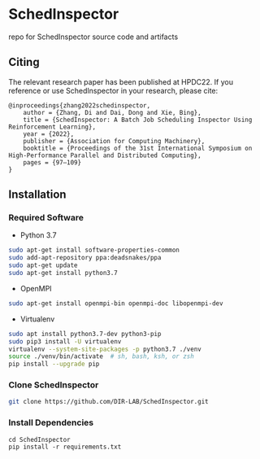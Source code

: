 # SchedInspector
repo for SchedInspector source code and artifacts


## Citing

The relevant research paper has been published at HPDC22. If you reference or use SchedInspector in your research, please cite:

```
@inproceedings{zhang2022schedinspector,
	author = {Zhang, Di and Dai, Dong and Xie, Bing},
	title = {SchedInspector: A Batch Job Scheduling Inspector Using Reinforcement Learning},
	year = {2022},
	publisher = {Association for Computing Machinery},
	booktitle = {Proceedings of the 31st International Symposium on High-Performance Parallel and Distributed Computing},
	pages = {97–109}
}
```
## Installation

### Required Software
* Python 3.7
```bash
sudo apt-get install software-properties-common
sudo add-apt-repository ppa:deadsnakes/ppa
sudo apt-get update
sudo apt-get install python3.7
```
* OpenMPI 
```bash
sudo apt-get install openmpi-bin openmpi-doc libopenmpi-dev
```

* Virtualenv
```bash
sudo apt install python3.7-dev python3-pip
sudo pip3 install -U virtualenv
virtualenv --system-site-packages -p python3.7 ./venv
source ./venv/bin/activate  # sh, bash, ksh, or zsh
pip install --upgrade pip
```

### Clone SchedInspector
```bash
git clone https://github.com/DIR-LAB/SchedInspector.git
```

### Install Dependencies
```shell script
cd SchedInspector
pip install -r requirements.txt
```


